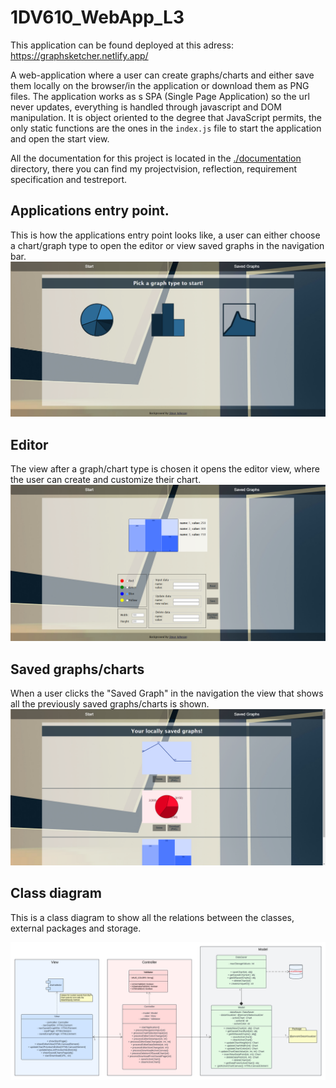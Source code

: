 # 1DV610_WebApp_L3
This application can be found deployed at this adress: https://graphsketcher.netlify.app/

A web-application where a user can create graphs/charts and either save them locally on the browser/in the application or download them as PNG files. The application works as s SPA (Single Page Application) so the url never updates, everything is handled through javascript and DOM manipulation. It is object oriented to the degree that JavaScript permits, the only static functions are the ones in the `index.js` file to start the application and open the start view.

All the documentation for this project is located in the [./documentation](./documentation/) directory, there you can find my projectvision, reflection, requirement specification and testreport.


## Applications entry point.
This is how the applications entry point looks like, a user can either choose a chart/graph type to open the editor or view saved graphs in the navigation bar.
![start-page](./src/img/start_page_L3.PNG)

## Editor
The view after a graph/chart type is chosen it opens the editor view, where the user can create and customize their chart.
![editor](./src/img/editor_page_L3.PNG)

## Saved graphs/charts
When a user clicks the "Saved Graph" in the navigation the view that shows all the previously saved graphs/charts is shown.
![saved-page](./src/img/saved_page_L3.PNG)

## Class diagram
This is a class diagram to show all the relations between the classes, external packages and storage.

![class-diagram](./src/img/1DV610_L3_ClassD.png)